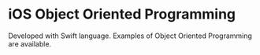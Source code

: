# iOS Object Oriented Programming
Developed with Swift language. Examples of Object Oriented Programming are available.

